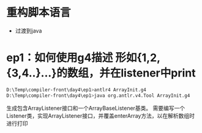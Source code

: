 
# 重构脚本语言
- 过渡到java
# ep1：如何使用g4描述 形如{1,2,{3,4..}...}的数组，并在listener中print
```bash
D:\Temp\compiler-front\day4\ep1>antlr4 ArrayInit.g4
D:\Temp\compiler-front\day4\ep1>java org.antlr.v4.Tool ArrayInit.g4
```
生成包含ArrayListener接口和一个ArrayBaseListener基类。
需要编写一个Listener类，实现ArrayListener接口，并覆盖enterArray方法，以在解析数组时进行打印
